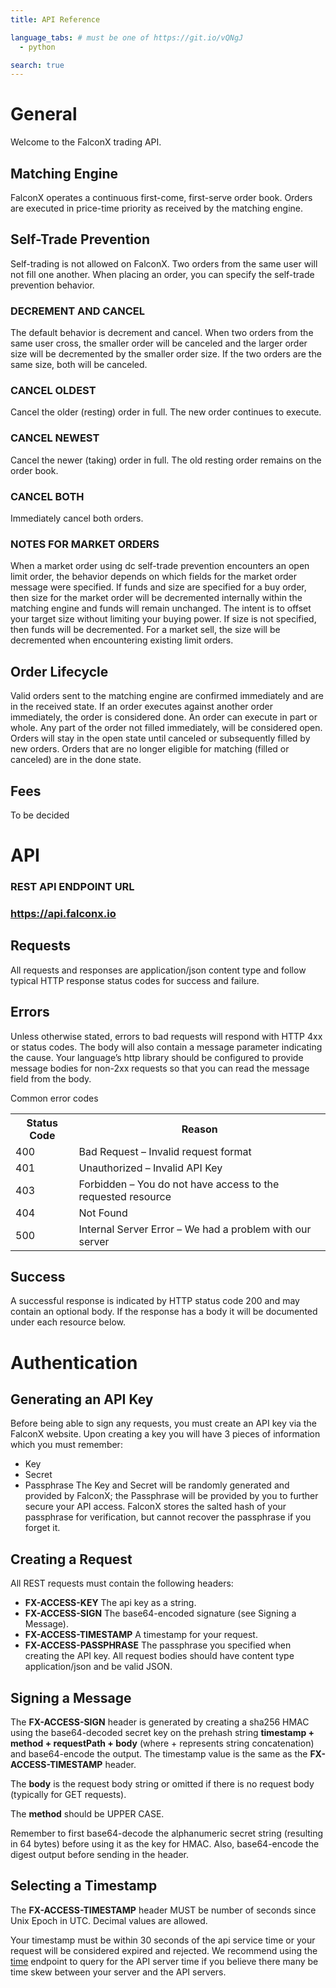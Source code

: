 ```yaml
---
title: API Reference

language_tabs: # must be one of https://git.io/vQNgJ
  - python

search: true
---
```


# General

Welcome to the FalconX trading API.

## Matching Engine

FalconX operates a continuous first-come, first-serve order book. Orders are executed in price-time priority as received by the matching engine.


## Self-Trade Prevention
Self-trading is not allowed on FalconX. Two orders from the same user will not fill one another. When placing an order, you can specify the self-trade prevention behavior.

### DECREMENT AND CANCEL
The default behavior is decrement and cancel. When two orders from the same user cross, the smaller order will be canceled and the larger order size will be decremented by the smaller order size. If the two orders are the same size, both will be canceled.

### CANCEL OLDEST
Cancel the older (resting) order in full. The new order continues to execute.

### CANCEL NEWEST
Cancel the newer (taking) order in full. The old resting order remains on the order book.

### CANCEL BOTH
Immediately cancel both orders.

### NOTES FOR MARKET ORDERS
When a market order using dc self-trade prevention encounters an open limit order, the behavior depends on which fields for the market order message were specified. If funds and size are specified for a buy order, then size for the market order will be decremented internally within the matching engine and funds will remain unchanged. The intent is to offset your target size without limiting your buying power. If size is not specified, then funds will be decremented. For a market sell, the size will be decremented when encountering existing limit orders.

## Order Lifecycle
Valid orders sent to the matching engine are confirmed immediately and are in the received state. If an order executes against another order immediately, the order is considered done. An order can execute in part or whole. Any part of the order not filled immediately, will be considered open. Orders will stay in the open state until canceled or subsequently filled by new orders. Orders that are no longer eligible for matching (filled or canceled) are in the done state.

## Fees

To be decided


# API

### REST API ENDPOINT URL
### https://api.falconx.io

## Requests
All requests and responses are application/json content type and follow typical HTTP response status codes for success and failure.

## Errors

Unless otherwise stated, errors to bad requests will respond with HTTP 4xx or status codes. The body will also contain a message parameter indicating the cause. Your language’s http library should be configured to provide message bodies for non-2xx requests so that you can read the message field from the body.

Common error codes

<table>
  <tr>
    <th>Status Code</th>
    <th>Reason</th>
  </tr>
  <tr>
    <td>
      400
    </td>
    <td>
      Bad Request – Invalid request format
    </td>
  </tr>
  <tr>
    <td>401</td>
	  <td>Unauthorized – Invalid API Key</td>
  </tr>
  <tr>
    <td>403</td>
	  <td>Forbidden – You do not have access to the requested resource</td>
  </tr>
  <tr>
    <td>404</td>
	  <td>Not Found</td>
  </tr>
  <tr>
    <td>500</td>
	  <td>Internal Server Error – We had a problem with our server</td>
  </tr>
</table>

## Success
A successful response is indicated by HTTP status code 200 and may contain an optional body. If the response has a body it will be documented under each resource below.

# Authentication
## Generating an API Key
Before being able to sign any requests, you must create an API key via the FalconX website. Upon creating a key you will have 3 pieces of information which you must remember:

* Key
* Secret
* Passphrase
The Key and Secret will be randomly generated and provided by FalconX; the Passphrase will be provided by you to further secure your API access. FalconX stores the salted hash of your passphrase for verification, but cannot recover the passphrase if you forget it.

## Creating a Request
All REST requests must contain the following headers:

* **FX-ACCESS-KEY** The api key as a string.
* **FX-ACCESS-SIGN** The base64-encoded signature (see Signing a Message).
* **FX-ACCESS-TIMESTAMP** A timestamp for your request.
* **FX-ACCESS-PASSPHRASE** The passphrase you specified when creating the API key.
All request bodies should have content type application/json and be valid JSON.

## Signing a Message
The **FX-ACCESS-SIGN** header is generated by creating a sha256 HMAC using the base64-decoded secret key on the prehash string **timestamp + method + requestPath + body** (where + represents string concatenation) and base64-encode the output. The timestamp value is the same as the **FX-ACCESS-TIMESTAMP** header.

The **body** is the request body string or omitted if there is no request body (typically for GET requests).

The **method** should be UPPER CASE.

Remember to first base64-decode the alphanumeric secret string (resulting in 64 bytes) before using it as the key for HMAC. Also, base64-encode the digest output before sending in the header.


## Selecting a Timestamp
The **FX-ACCESS-TIMESTAMP** header MUST be number of seconds since Unix Epoch in UTC. Decimal values are allowed.

Your timestamp must be within 30 seconds of the api service time or your request will be considered expired and rejected. We recommend using the [time](#time) endpoint to query for the API server time if you believe there many be time skew between your server and the API servers.

